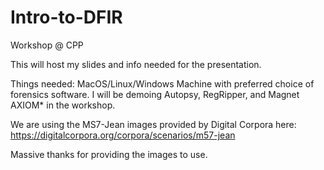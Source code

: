 # Intro-to-DFIR

Workshop @ CPP

This will host my slides and info needed for the presentation.

Things needed:
MacOS/Linux/Windows Machine with preferred choice of forensics software.
  I will be demoing Autopsy, RegRipper, and Magnet AXIOM* in the workshop.
  
  
 We are using the MS7-Jean images provided by Digital Corpora here:
 https://digitalcorpora.org/corpora/scenarios/m57-jean
 
 Massive thanks for providing the images to use.
